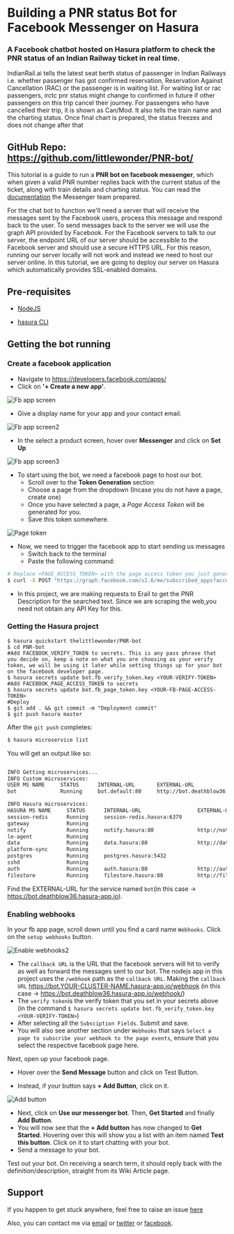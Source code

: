 # Building a PNR status Bot for Facebook Messenger on Hasura

### A Facebook chatbot hosted on Hasura platform to check the PNR status of an Indian Railway ticket in real time.

IndianRail.ai tells the latest seat berth status of passenger in Indian Railways i.e. whether passenger has got confirmed reservation, Reservation Against Cancellation (RAC) or the passenger is in waiting list. For waiting list or rac passengers, irctc pnr status might change to confirmed in future if other passengers on this trip cancel their journey. For passengers who have cancelled their trip, it is shown as Can/Mod. It also tells the train name and the charting status. Once final chart is prepared, the status freezes and does not change after that

## GitHub Repo: https://github.com/littlewonder/PNR-bot/

This tutorial is a guide to run a **PNR bot on facebook messenger**, which when given a valid PNR number replies back with the current status of the ticket, along with train details and charting status. You can read the [documentation](https://developers.facebook.com/docs/messenger-platform/quickstart) the Messenger team prepared.

For the chat bot to function we'll need a server that will receive the messages sent by the Facebook users, process this message and respond back to the user. To send messages back to the server we will use the graph API provided by Facebook. For the Facebook servers to talk to our server, the endpoint URL of our server should be accessible to the Facebook server and should use a secure HTTPS URL. For this reason, running our server locally will not work and instead we need to host our server online. In this tutorial, we are going to deploy our server on Hasura which automatically provides SSL-enabled domains.

## Pre-requisites

* [NodeJS](https://nodejs.org)

* [hasura CLI](https://docs.hasura.io/0.15/manual/install-hasura-cli.html)

## Getting the bot running

### Create a facebook application

* Navigate to https://developers.facebook.com/apps/
* Click on **'+ Create a new app’**.

![Fb app screen](https://github.com/littlewonder/PNR-bot/raw/master/assets/Tutorial-1.png)

* Give a display name for your app and your contact email.

![Fb app screen2](https://github.com/littlewonder/PNR-bot/raw/master/assets/Tutorial-2.png)

* In the select a product screen, hover over **Messenger** and click on **Set Up**

![Fb app screen3](https://github.com/littlewonder/PNR-bot/raw/master/assets/Tutorial-3.png)

* To start using the bot, we need a facebook page to host our bot.
  + Scroll over to the **Token Generation** section
  + Choose a page from the dropdown (Incase you do not have a page, create one)
  + Once you have selected a page, a *Page Access Token* will be generated for you.
  + Save this token somewhere.

![Page token](https://github.com/littlewonder/PNR-bot/raw/master/assets/Tutorial-4.png)

* Now, we need to trigger the facebook app to start sending us messages
  - Switch back to the terminal
  - Paste the following command:

```sh
# Replace <PAGE_ACCESS_TOKEN> with the page access token you just generated.
$ curl -X POST "https://graph.facebook.com/v2.6/me/subscribed_apps?access_token=<PAGE_ACCESS_TOKEN>"
```

* In this project, we are making requests to Erail to get the PNR Description for the searched text. Since we are scraping the web,you need not obtain any API Key for this. 

### Getting the Hasura project

```
$ hasura quickstart thelittlewonder/PNR-bot
$ cd PNR-bot
#Add FACEBOOK_VERIFY_TOKEN to secrets. This is any pass phrase that you decide on, keep a note on what you are choosing as your verify token, we will be using it later while setting things up for your bot on the facebook developer page.
$ hasura secrets update bot.fb_verify_token.key <YOUR-VERIFY-TOKEN>
#Add FACEBOOK_PAGE_ACCESS_TOKEN to secrets
$ hasura secrets update bot.fb_page_token.key <YOUR-FB-PAGE-ACCESS-TOKEN>
#Deploy
$ git add . && git commit -m "Deployment commit"
$ git push hasura master
```

After the `git push` completes:

```sh
$ hasura microservice list
```

You will get an output like so:

```sh

INFO Getting microservices...                     
INFO Custom microservices: 
USER MS NAME     STATUS      INTERNAL-URL       EXTERNAL-URL          
bot              Running     bot.default:80     http://bot.deathblow36.hasura-app.io

INFO Hasura microservices: 
HASURA MS NAME     STATUS      INTERNAL-URL                  EXTERNAL-URL
session-redis      Running     session-redis.hasura:6379     
gateway            Running                                   
notify             Running     notify.hasura:80              http://notify.deathblow36.hasura-app.io
le-agent           Running                                   
data               Running     data.hasura:80                http://data.deathblow36.hasura-app.io
platform-sync      Running                                   
postgres           Running     postgres.hasura:5432          
sshd               Running                                   
auth               Running     auth.hasura:80                http://auth.deathblow36.hasura-app.io
filestore          Running     filestore.hasura:80           http://filestore.deathblow36.hasura-app.io

```

Find the EXTERNAL-URL for the service named `bot`(in this case -> https://bot.deathblow36.hasura-app.io).

### Enabling webhooks

In your fb app page, scroll down until you find a card name `Webhooks`. Click on the `setup webhooks` button.

![Enable webhooks2](https://github.com/littlewonder/PNR-bot/raw/master/assets/Tutorial-5.png)

* The `callback URL` is the URL that the facebook servers will hit to verify as well as forward the messages sent to our bot. The nodejs app in this project uses the `/webhook` path as the `callback URL`. Making the `callback URL` https://bot.YOUR-CLUSTER-NAME.hasura-app.io/webhook (in this case -> https://bot.deathblow36.hasura-app.io/webhook/)
* The `verify token`is the verify token that you set in your secrets above (in the command `$ hasura secrets update bot.fb_verify_token.key <YOUR-VERIFY-TOKEN>`)
* After selecting all the `Subsciption Fields`. Submit and save.
* You will also see another section under `Webhooks` that says `Select a page to subscribe your webhook to the page events`, ensure that you select the respective facebook page here.

Next, open up your facebook page.

* Hover over the **Send Message** button and click on Test Button.

* Instead, if your button says **+ Add Button**, click on it.

![Add button](https://github.com/littlewonder/PNR-bot/raw/master/assets/Tutorial-6.png)

* Next, click on **Use our messenger bot**. Then, **Get Started** and finally **Add Button**.
* You will now see that the **+ Add button** has now changed to **Get Started**. Hovering over this will show you a list with an item named **Test this button**. Click on it to start chatting with your bot.
* Send a message to your bot.

Test out your bot. On receiving a search term, it should reply back with the definition/description, straight from its Wiki Article page.

## Support

If you happen to get stuck anywhere, feel free to raise an issue [here](https://github.com/littewonder/PNR-bot/issues)

Also, you can contact me via [email](mailto:abhi.312.sharma@gmail.com) or [twitter](https://twitter.com/lilwonderspeaks) or [facebook](https://www.fb.com/intellectualbadass).

